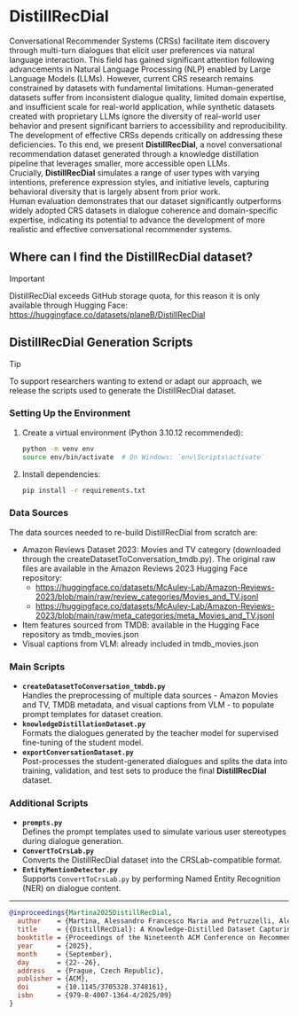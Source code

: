 # DistillRecDial
Conversational Recommender Systems (CRSs) facilitate item discovery through multi-turn dialogues that elicit user preferences via natural language interaction. This field has gained significant attention following advancements in Natural Language Processing (NLP) enabled by Large Language Models (LLMs). However, current CRS research remains constrained by datasets with fundamental limitations. Human-generated datasets suffer from inconsistent dialogue quality, limited domain expertise, and insufficient scale for real-world application, while synthetic datasets created with proprietary LLMs ignore the diversity of real-world user behavior and present significant barriers to accessibility and reproducibility. The development of effective CRSs depends critically on addressing these deficiencies. To this end, we present **DistillRecDial**, a novel conversational recommendation dataset generated through a knowledge distillation pipeline that leverages smaller, more accessible open LLMs. Crucially, **DistillRecDial** simulates a range of user types with varying intentions, preference expression styles, and initiative levels, capturing behavioral diversity that is largely absent from prior work.  
Human evaluation demonstrates that our dataset significantly outperforms widely adopted CRS datasets in dialogue coherence and domain-specific expertise, indicating its potential to advance the development of more realistic and effective conversational recommender systems.

## Where can I find the DistillRecDial dataset?
> [!IMPORTANT]
DistillRecDial exceeds GitHub storage quota, for this reason it is only available through Hugging Face: https://huggingface.co/datasets/planeB/DistillRecDial
## DistillRecDial Generation Scripts
> [!TIP]
To support researchers wanting to extend or adapt our approach, we release the scripts used to generate the DistillRecDial dataset.
### Setting Up the Environment
1. Create a virtual environment (Python 3.10.12 recommended):
   ```sh
   python -m venv env
   source env/bin/activate  # On Windows: `env\Scripts\activate`
   ```
2. Install dependencies:
   ```sh
   pip install -r requirements.txt
   ```
### Data Sources
The data sources needed to re-build DistillRecDial from scratch are:
* Amazon Reviews Dataset 2023: Movies and TV category (downloaded through the createDatasetToConversation_tmdb.py). The original raw files are available in the Amazon Reviews 2023 Hugging Face repository:
    * https://huggingface.co/datasets/McAuley-Lab/Amazon-Reviews-2023/blob/main/raw/review_categories/Movies_and_TV.jsonl
    * https://huggingface.co/datasets/McAuley-Lab/Amazon-Reviews-2023/blob/main/raw/meta_categories/meta_Movies_and_TV.jsonl
* Item features sourced from TMDB: available in the Hugging Face repository as tmdb_movies.json
* Visual captions from VLM: already included in tmdb_movies.json
### Main Scripts
- **`createDatasetToConversation_tmbdb.py`**  
  Handles the preprocessing of multiple data sources - Amazon Movies and TV, TMDB metadata, and visual captions from VLM - to populate prompt templates for dataset creation.
- **`knowledgeDistillationDataset.py`**  
  Formats the dialogues generated by the teacher model for supervised fine-tuning of the student model.
- **`exportConversationDataset.py`**  
  Post-processes the student-generated dialogues and splits the data into training, validation, and test sets to produce the final **DistillRecDial** dataset.
### Additional Scripts
- **`prompts.py`**  
  Defines the prompt templates used to simulate various user stereotypes during dialogue generation.
- **`ConvertToCrsLab.py`**  
  Converts the DistillRecDial dataset into the CRSLab-compatible format.
- **`EntityMentionDetector.py`**  
  Supports `ConvertToCrsLab.py` by performing Named Entity Recognition (NER) on dialogue content.

---

```bibtex
@inproceedings{Martina2025DistillRecDial,
  author    = {Martina, Alessandro Francesco Maria and Petruzzelli, Alessandro and Musto, Cataldo and de Gemmis, Marco and Lops, Pasquale and Semeraro, Giovanni},
  title     = {{DistillRecDial}: A Knowledge-Distilled Dataset Capturing User Diversity in Conversational Recommendation},
  booktitle = {Proceedings of the Nineteenth ACM Conference on Recommender Systems (RecSys '25)},
  year      = {2025},
  month     = {September},
  day       = {22--26},
  address   = {Prague, Czech Republic},
  publisher = {ACM},
  doi       = {10.1145/3705328.3748161},
  isbn      = {979-8-4007-1364-4/2025/09}
}
```
